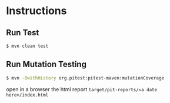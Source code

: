 # Instructions

## Run Test

```bash
$ mvn clean test
```
## Run Mutation Testing

```bash
$ mvn -DwithHistory org.pitest:pitest-maven:mutationCoverage
```

open in a browser the html report `target/pit-reports/<a date here>/index.html`